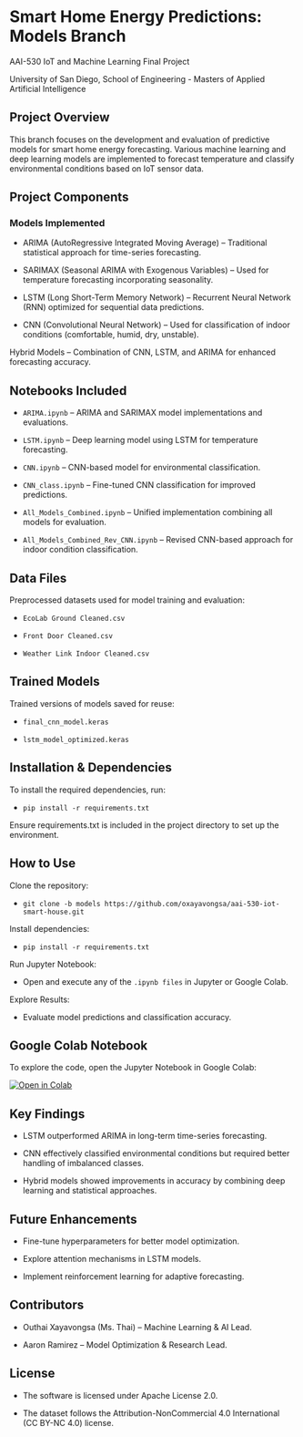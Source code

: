 # Smart Home Energy Predictions: Models Branch

AAI-530 IoT and Machine Learning Final Project

University of San Diego, School of Engineering - Masters of Applied Artificial Intelligence

## Project Overview

This branch focuses on the development and evaluation of predictive models for smart home energy forecasting. Various machine learning and deep learning models are implemented to forecast temperature and classify environmental conditions based on IoT sensor data.

## Project Components

### Models Implemented

- ARIMA (AutoRegressive Integrated Moving Average) – Traditional statistical approach for time-series forecasting.

- SARIMAX (Seasonal ARIMA with Exogenous Variables) – Used for temperature forecasting incorporating seasonality.

- LSTM (Long Short-Term Memory Network) – Recurrent Neural Network (RNN) optimized for sequential data predictions.

- CNN (Convolutional Neural Network) – Used for classification of indoor conditions (comfortable, humid, dry, unstable).

Hybrid Models – Combination of CNN, LSTM, and ARIMA for enhanced forecasting accuracy.

## Notebooks Included

- ```ARIMA.ipynb``` – ARIMA and SARIMAX model implementations and evaluations.

- ```LSTM.ipynb``` – Deep learning model using LSTM for temperature forecasting.

- ```CNN.ipynb``` – CNN-based model for environmental classification.

- ```CNN_class.ipynb``` – Fine-tuned CNN classification for improved predictions.

- ```All_Models_Combined.ipynb``` – Unified implementation combining all models for evaluation.

- ```All_Models_Combined_Rev_CNN.ipynb``` – Revised CNN-based approach for indoor condition classification.

## Data Files

Preprocessed datasets used for model training and evaluation:

- ```EcoLab Ground Cleaned.csv```

- ```Front Door Cleaned.csv```

- ```Weather Link Indoor Cleaned.csv```

## Trained Models

Trained versions of models saved for reuse:

- ```final_cnn_model.keras```

- ```lstm_model_optimized.keras```

## Installation & Dependencies

To install the required dependencies, run:

- ```pip install -r requirements.txt```

Ensure requirements.txt is included in the project directory to set up the environment.

## How to Use

Clone the repository:

- ```git clone -b models https://github.com/oxayavongsa/aai-530-iot-smart-house.git```

Install dependencies:

- ```pip install -r requirements.txt```

Run Jupyter Notebook:

- Open and execute any of the ```.ipynb files``` in Jupyter or Google Colab.

Explore Results:

- Evaluate model predictions and classification accuracy.

## Google Colab Notebook

To explore the code, open the Jupyter Notebook in Google Colab:

<a href="https://colab.research.google.com/github/oxayavongsa/aai-530-iot-smart-house/blob/main/All_Models_Combined.ipynb" target="_blank">
  <img src="https://colab.research.google.com/assets/colab-badge.svg" alt="Open in Colab"/>
</a>

## Key Findings

- LSTM outperformed ARIMA in long-term time-series forecasting.

- CNN effectively classified environmental conditions but required better handling of imbalanced classes.

- Hybrid models showed improvements in accuracy by combining deep learning and statistical approaches.

## Future Enhancements

- Fine-tune hyperparameters for better model optimization.

- Explore attention mechanisms in LSTM models.

- Implement reinforcement learning for adaptive forecasting.

## Contributors

- Outhai Xayavongsa (Ms. Thai) – Machine Learning & AI Lead.

- Aaron Ramirez – Model Optimization & Research Lead.

## License

- The software is licensed under Apache License 2.0.

- The dataset follows the Attribution-NonCommercial 4.0 International (CC BY-NC 4.0) license.
